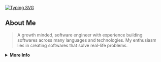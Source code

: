 [![Typing SVG](https://readme-typing-svg.demolab.com?font=Fira+Code&pause=1000&color=4287f5&width=435&lines=Software+Engineer;Computer+Science+Graduate;Constantly+Learning+New+Technologies)](https://git.io/typing-svg)

## About Me

> A growth minded, software engineer with experience building softwares across many languages and technologies. My enthusiasm lies in creating softwares that solve real-life problems.

<details>
<summary><b>More Info</b></summary>
<br>

### Languages

<a href="https://skillicons.dev">
  <img src="https://skillicons.dev/icons?i=python,go,cpp,html,css" alt="Skill Icons" />
</a>

### Frameworks

<a href="https://skillicons.dev">
  <img src="https://skillicons.dev/icons?i=flask,flutter,bootstrap" alt="Skill Icons" />
</a>

### Tools

<a href="https://skillicons.dev">
  <img src="https://skillicons.dev/icons?i=figma,gcp,postman,mongodb" alt="Skill Icons" />
</a>

</details>
</div>

<!--
# 🙋‍♂️ Hola!

I'm Haileamlak, a recent **Computer Science graduate** driven to build impactful digital solutions for today’s global challenges. With a background in UI/UX design and mobile app development, my focus is now on backend development, where I work to create scalable, high-performance systems that prioritize both functionality and user experience.

---

### Key Skills & Interests
- **Languages**: Python, Golang, Dart, C++, Java, SQL, Html/CSS
- **Frameworks & Libraries**: Flutter, Flask, Bootstrap, Swing
- **Databases**: MongoDB, Firebase, MySQL
- **Tools**: GCP, Git, GitHub, GitLab, Postman
- **Other Skills and Interests**: Object Oriented Programming, Data Structures and Algorithms, Competitive Programming, Cybersecurity

---

### Please feel free to reach out to me! Your message makes me smile. :)
- **Email**: [haileamlakbeat@gmail.com](mailto:haileamlakbeat@gmail.com)
- **LinkedIn**: [linkedin.com/in/haileamlak](https://linkedin.com/in/haileamlak)
- **Personal Website**: [haileamlak.com](https://haileamlak.github.io)

<!--
**Languages and tools I am familiar with:**

<table align="left">
  <tr>
    <td align="center" width="96">
        <img src="https://skillicons.dev/icons?i=go" alt="Golang" width="40" height="40" />
      <br>Golang
    </td>
    <td align="center" width="96">
        <img src="https://skillicons.dev/icons?i=dart" alt="Dart" width="40" height="40" />
      <br>Dart
    </td>
    <td align="center" width="96">
        <img src="https://skillicons.dev/icons?i=python" alt="Python" width="40" height="40" />
      <br>Python
    </td>
    <td align="center" width="96">
        <img src="https://skillicons.dev/icons?i=cpp" alt="C++" width="40" height="40" />
      <br>C++
    </td>
    <td align="center" width="96">
        <img src="https://skillicons.dev/icons?i=java" alt="Java" width="40" height="40" />
      <br>Java
    </td>
  </tr>
  <tr>
    <td align="center" width="96">
        <img src="https://skillicons.dev/icons?i=mongodb" alt="MongoDB" width="40" height="40" />
      <br>MongoDB
    </td>
    <td align="center" width="96">
        <img src="https://skillicons.dev/icons?i=firebase" alt="Firebase" width="40" height="40" />
      <br>Firebase
    </td>
    <td align="center" width="96">
        <img src="https://skillicons.dev/icons?i=mysql" alt="MySQL" width="40" height="40" />
      <br>MySQL
    </td>
  </tr>
  <tr>
    <td align="center" width="96">
        <img src="https://skillicons.dev/icons?i=git" alt="Git" width="40" height="40" />
      <br>Git
    </td>
    <td align="center" width="96">
        <img src="https://skillicons.dev/icons?i=postman" alt="Postman" width="40" height="40" />
      <br>Postman
    </td>
    <td align="center" width="96">
        <img src="https://skillicons.dev/icons?i=vscode" alt="VS Code" width="40" height="40" />
      <br>VS Code
    </td>
    <td align="center" width="96">
        <img src="https://skillicons.dev/icons?i=redis" alt="Redis" width="40" height="40" />
      <br>Redis
    </td>
    <td align="center" width="96">
        <img src="https://skillicons.dev/icons?i=jwt" alt="JWT" width="40" height="40" />
      <br>JWT
    </td>
  </tr>
</table>

<br><br><br><br>
<br><br><br><br>
<br><br><br><br>

<!-- Add more breaks to ensure spacing between table and stats 

<p align="left" style="display: flex; justify-content: center; gap: 10px;">-->
<!--
  <img src="https://github-readme-stats-one-bice.vercel.app/api?username=haileamlak&theme=gotham&show_icons=true&count_private=true&hide_border=false&role=OWNER,ORGANIZATION_MEMBER,COLLABORATOR" width="50%" alt="@haileamlak's github-readme-stats"/>
<!--   <img src="https://github-readme-streak-stats.herokuapp.com?user=haileamlak&theme=gotham&hide_border=false&date_format=M%20j%5B%2C%20Y%5D" width="45%" alt="@haileamlak's github-readme-streak-stats"/> 
</p>-->

<!--

**Get in Touch**

<table align="left" style="border: none">
  <tr>
    <td align="center" width="96">
      <a href="https://linkedin.com/in/haileamlak" target="_blank">
        <img src="https://skillicons.dev/icons?i=linkedin" alt="LinkedIn" width="40" height="40"/>
      </a>
    </td>
    <td align="center" width="96">
      <a href="mailto:haileamlakbeat@gmail.com" target="_blank">
        <img src="https://skillicons.dev/icons?i=gmail" alt="Email" width="40" height="40"/>
      </a>
    </td>
    <td align="center" width="96">
      <a href="https://leetcode.com/Hayla_Beat" target="_blank">
        <img src="https://upload.wikimedia.org/wikipedia/commons/1/19/LeetCode_logo_black.png" alt="Leetcode" width="40" height="40"/>
      </a>
    </td>
    <td align="center" width="96">
      <a href="https://codeforces.com/profile/Haileamlak" target="_blank">
        <img src="https://cdn.iconscout.com/icon/free/png-512/free-code-forces-logo-icon-download-in-svg-png-gif-file-formats--technology-social-media-vol-2-pack-logos-icons-2944796.png?f=webp&w=256" alt="Codeforces" width="40" height="40"/>
      </a>
    </td>
  </tr>
</table>

-->


